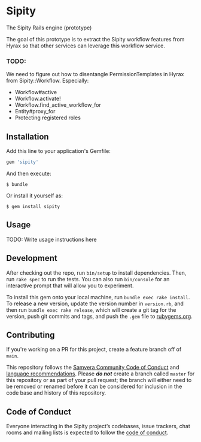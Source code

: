 # Sipity

The Sipity Rails engine (prototype)

The goal of this prototype is to extract the Sipity workflow features from Hyrax so that other services can leverage this workflow service.

### TODO:
We need to figure out how to disentangle PermissionTemplates in Hyrax from Sipity::Workflow. Especially:
  * Workflow#active
  * Workflow.activate!
  * Workflow.find_active_workflow_for
  * Entity#proxy_for
  * Protecting registered roles

## Installation

Add this line to your application's Gemfile:

```ruby
gem 'sipity'
```

And then execute:

    $ bundle

Or install it yourself as:

    $ gem install sipity

## Usage

TODO: Write usage instructions here

## Development

After checking out the repo, run `bin/setup` to install dependencies. Then, run `rake spec` to run the tests. You can also run `bin/console` for an interactive prompt that will allow you to experiment.

To install this gem onto your local machine, run `bundle exec rake install`. To release a new version, update the version number in `version.rb`, and then run `bundle exec rake release`, which will create a git tag for the version, push git commits and tags, and push the `.gem` file to [rubygems.org](https://rubygems.org).

## Contributing 

If you're working on a PR for this project, create a feature branch off of `main`. 

This repository follows the [Samvera Community Code of Conduct](https://samvera.atlassian.net/wiki/spaces/samvera/pages/405212316/Code+of+Conduct) and [language recommendations](https://github.com/samvera/maintenance/blob/master/templates/CONTRIBUTING.md#language).  Please ***do not*** create a branch called `master` for this repository or as part of your pull request; the branch will either need to be removed or renamed before it can be considered for inclusion in the code base and history of this repository.

## Code of Conduct

Everyone interacting in the Sipity project’s codebases, issue trackers, chat rooms and mailing lists is expected to follow the [code of conduct](https://github.com/samvera-labs/sipity/blob/master/CODE_OF_CONDUCT.md).
